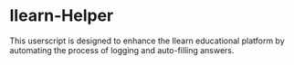 # Ilearn-Helper
This userscript is designed to enhance the Ilearn educational platform by automating the process of logging and auto-filling answers. 
